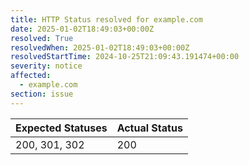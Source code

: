 ```yaml
---
title: HTTP Status resolved for example.com
date: 2025-01-02T18:49:03+00:00Z
resolved: True
resolvedWhen: 2025-01-02T18:49:03+00:00Z
resolvedStartTime: 2024-10-25T21:09:43.191474+00:00
severity: notice
affected:
  - example.com
section: issue
---
```


| Expected Statuses | Actual Status  |
|-------------------|----------------|
| 200, 301, 302 | 200 |
